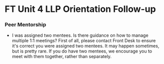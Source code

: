 # FT Unit 4 LLP Orientation Follow-up

### Peer Mentorship

- I was assigned two mentees. Is there guidance on how to manage multiple 1:1 meetings?
  First of all, please contact Front Desk to ensure it's correct you were assigned two mentees. It may happen sometimes, but is pretty rare. If you do have two mentees, we encourage you to meet with them together, rather than separately.
